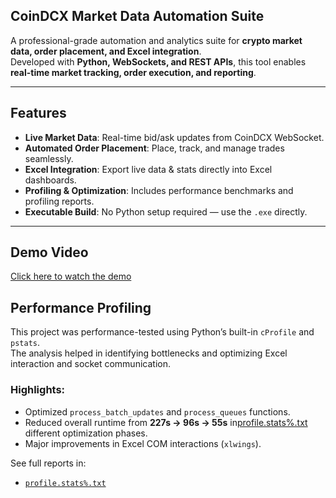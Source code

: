 ## CoinDCX Market Data Automation Suite

A professional-grade automation and analytics suite for **crypto market data, order placement, and Excel integration**.  
Developed with **Python, WebSockets, and REST APIs**, this tool enables **real-time market tracking, order execution, and reporting**.

---

##  Features
- **Live Market Data**: Real-time bid/ask updates from CoinDCX WebSocket.
- **Automated Order Placement**: Place, track, and manage trades seamlessly.
- **Excel Integration**: Export live data & stats directly into Excel dashboards.
- **Profiling & Optimization**: Includes performance benchmarks and profiling reports.
- **Executable Build**: No Python setup required — use the `.exe` directly.

---


##  Demo Video
[Click here to watch the demo](https://drive.google.com/file/d/1Jhqa0N_nY1vBKIGLQwKr6QsjefS3IQYr/view?usp=sharing)

##  Performance Profiling

This project was performance-tested using Python’s built-in `cProfile` and `pstats`.  
The analysis helped in identifying bottlenecks and optimizing Excel interaction and socket communication.

### Highlights:
- Optimized `process_batch_updates` and `process_queues` functions.
- Reduced overall runtime from **227s → 96s → 55s** in[profile.stats%.txt](https://github.com/user-attachments/files/22181222/profile.stats.txt)
 different optimization phases.
- Major improvements in Excel COM interactions (`xlwings`).

 See full reports in:
 - [`profile.stats%.txt`]()
 

